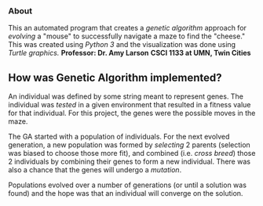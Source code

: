 ### About
This an automated program that creates a *genetic algorithm* approach for *evolving* a "mouse" to successfully navigate a maze to find the "cheese." This was created using *Python 3* and the visualization was done using *Turtle graphics.* 
**Professor: Dr. Amy Larson**
**CSCI 1133 at UMN, Twin Cities**

## How was Genetic Algorithm implemented?
An individual was defined by some string meant to represent genes. The individual was *tested* in a given environment that resulted in a fitness value for that individual. For this project, the genes were the possible moves in the maze.

The GA started with a population of individuals. For the next evolved generation, a new population was formed by *selecting* 2 parents (selection was biased to choose those more fit), and combined (i.e. *cross breed*) those 2 individuals by combining their genes to form a new individual. There was also a chance that the genes will undergo a *mutation*.

Populations evolved over a number of generations (or until a solution was found) and the hope was that an individual will converge on the solution.
